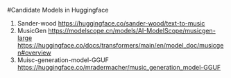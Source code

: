 #Candidate Models in Huggingface

1. Sander-wood
https://huggingface.co/sander-wood/text-to-music
2. MusicGen
https://modelscope.cn/models/AI-ModelScope/musicgen-large <br>
https://huggingface.co/docs/transformers/main/en/model_doc/musicgen#overview
3. Muisc-generation-model-GGUF
https://huggingface.co/mradermacher/music_generation_model-GGUF
